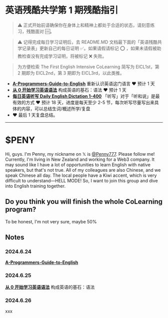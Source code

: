 # 英语残酷共学第 1 期残酷指引

> ⚠️ 正式开始前请确保你在身体上和精神上都处于合适的状态，请刻意练习，残酷面对 🆒。

> ⚠️ 记得完成每日学习证明后，去 README.MD 文档最下面的「英语残酷共学记录表」更新自己的每日证明 ✅。如果请假请标记 ⭕️ ，如果未请假被助教检查没有完成学习证明，将被标记 ❌ 失败。

> 为方便检索 The First English Intensive CoLearning 简写为 EICL1st，第 2 期即为 EICL2nd，第 3 期即为 EICL3rd，以此类推。

- [**A-Programmers-Guide-to-English**](https://github.com/yujiangshui/A-Programmers-Guide-to-English) 重新认识英语这门语言 ❤️ 预计 1 天
- [**从 0 开始学习英语语法**](https://hzpt-inet-club.github.io/english-note/) 构成英语的基石：语法 ❤️ 预计 1 天
- [**每日英语听写 Daily English Dictation 1-400**](https://www.bilibili.com/video/BV1U7411a7xG?p=3&vd_source=bc0666711d2280c24d54945ab9c11146) 「听写」对于「听和说」是最有效的方式 ❤️ 预计 18 天，进度是每天至少 2-5 节，每次听写尽量写出来具体的内容，可以总结生词/概述所学/复盘
- ❤️ 最后 1 天复盘总结。

---

# $PENY
Hi, guys. I'm Penny, my nickname on 𝕏 is [@Penny777](https://x.com/Penny777_eth). Please follow me! Currently, I'm living in New Zealand and working for a Web3 company. 
It may sound like I have a lot of opportunities to learn English with native speakers, but that's not true. All of my colleagues are also Chinese, and we speak Chinese all day. The local people have a Kiwi accent, which is very difficult to understand—HELL MODE! So, I want to join this group and dive into English training together.

## Do you think you will finish the whole CoLearning program?
To be honest, I'm not very sure, maybe 50%

## Notes
### 2024.6.24
 [**A-Programmers-Guide-to-English**](https://github.com/yujiangshui/A-Programmers-Guide-to-English) 

### 2024.6.25
 [**从 0 开始学习英语语法**](https://hzpt-inet-club.github.io/english-note/) 构成英语的基石：语法

### 2024.6.26
xxx

